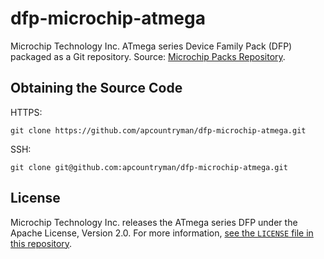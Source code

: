 # dfp-microchip-atmega

Microchip Technology Inc. ATmega series Device Family Pack (DFP) packaged as a Git
repository.
Source: [Microchip Packs Repository](https://packs.download.microchip.com/).

## Obtaining the Source Code

HTTPS:
```shell
git clone https://github.com/apcountryman/dfp-microchip-atmega.git
```
SSH:
```shell
git clone git@github.com:apcountryman/dfp-microchip-atmega.git
```

## License

Microchip Technology Inc. releases the ATmega series DFP under the Apache License, Version
2.0.
For more information, [see the `LICENSE` file in this repository](LICENSE).
